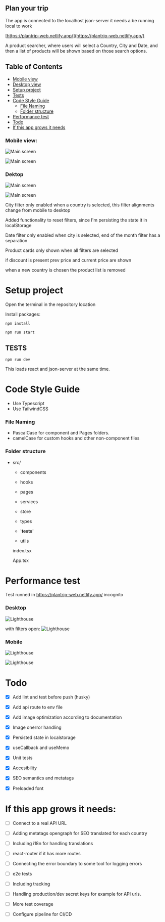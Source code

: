 ## Plan your trip

The app is connected to the localhost json-server it needs a be running local to work

[https://plantrip-web.netlify.app/](https://plantrip-web.netlify.app/)

A product searcher, where users will select a Country, City and Date, and then a list of products will be shown based on those search options.

## Table of Contents

- [Mobile view](#mobile-view)
- [Desktop view](#desktop)
- [Setup project](#setup-project)
- [Tests](#tests)
- [Code Style Guide](#code-style-guide)
  - [File Naming](#file-naming)
  - [Folder structure](#folder-structure)
- [Performance test](#performance-test)
- [Todo](#todo)
- [If this app grows it needs](#if-this-app-grows-it-needs)

### Mobile view:

![Main screen](public/initialscreen.png 'Home screen')

![Main screen](public/products.png 'Screen filtered screen')

### Dektop

![Main screen](public/desktop-initial.png 'Home screen')

![Main screen](public/desktop-filtered.png 'Screen filtered screen')

City filter only enabled when a country is selected, this filter alignments change from mobile to desktop

Added functionality to reset filters, since I'm persisting the state it in localStorage

Date filter only enabled when city is selected, end of the month filter has a separation

Product cards only shown when all filters are selected

if discount is present prev price and current price are shown

when a new country is chosen the product list is removed

# Setup project

Open the terminal in the repository location

Install packages:

`npm install`

`npm run start`

## TESTS

`npm run dev`

This loads react and json-server at the same time.

# Code Style Guide

- Use Typescript
- Use TailwindCSS

### File Naming

- PascalCase for component and Pages folders.
- camelCase for custom hooks and other non-component files

### Folder structure

- src/

  - components

  - hooks

  - pages

  - services

  - store

  - types

  - '**tests**'

  - utils

  index.tsx

  App.tsx

# Performance test

Test runned in https://plantrip-web.netlify.app/ incognito

### Desktop

![Lighthouse](public/perf-desk.png 'Lighthouse')

with filters open:
![Lighthouse](public//desktop-performance.png 'Lighthouse')

### Mobile

![Lighthouse](public/perf-mob.png 'Lighthouse')

![Lighthouse](public/mobile-performance.png 'Lighthouse')

# Todo

- [x] Add lint and test before push (husky)

- [x] Add api route to env file

- [x] Add image optimization according to documentation

- [x] Image onerror handling

- [x] Persisted state in localstorage

- [x] useCallback and useMemo

- [x] Unit tests

- [x] Accesibility

- [x] SEO semantics and metatags

- [x] Preloaded font

# If this app grows it needs:

- [ ] Connect to a real API URL

- [ ] Adding metatags opengraph for SEO translated for each country

- [ ] Including i18n for handling translations

- [ ] react-router if it has more routes

- [ ] Connecting the error boundary to some tool for logging errors

- [ ] e2e tests

- [ ] Including tracking

- [ ] Handling production/dev secret keys for example for API urls.

- [ ] More test coverage

- [ ] Configure pipeline for CI/CD
